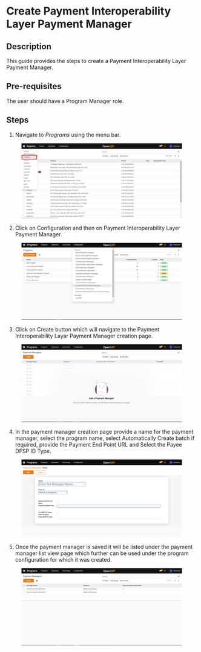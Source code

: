 # Create Payment Interoperability Layer Payment Manager

## Description

This guide provides the steps to create a Payment Interoperability Layer Payment Manager.

## Pre-requisites

The user should have a Program Manager role.

## Steps

1. Navigate to _Programs_ using the menu bar.

<figure><img src="../../../.gitbook/assets/programs.png" alt=""><figcaption></figcaption></figure>

2. Click on Configuration and then on Payment Interoperability Layer Payment Manager.&#x20;

<figure><img src="../../../.gitbook/assets/configuration.png" alt=""><figcaption></figcaption></figure>

3. Click on Create button which will navigate to the Payment Interoperability Layar Payment Manager creation page.

<figure><img src="../../../.gitbook/assets/payment-hub-ee-payment-manager-creation-page.png" alt=""><figcaption></figcaption></figure>

4. In the payment manager creation page provide a name for the payment manager, select the program name, select Automatically Create batch if required, provide the Payment End Point URL and Select the Payee DFSP ID Type.

<figure><img src="../../../.gitbook/assets/payment-interop-creation-page (1).png" alt=""><figcaption></figcaption></figure>

5. Once the payment manager is saved it will be listed under the payment manager list view page which further can be used under the program configuration for which it was created.

<figure><img src="../../../.gitbook/assets/payment-interop-listview-page.png" alt=""><figcaption></figcaption></figure>

